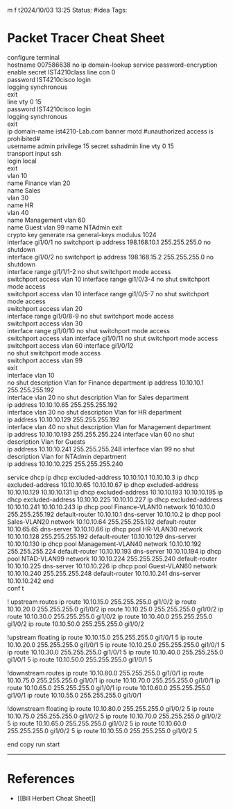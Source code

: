 m f t2024/10/03 13:25
Status: #idea
Tags:

# Packet Tracer Cheat Sheet

configure terminal  
hostname 007586638
no ip domain-lookup
service password-encryption  
enable secret IST4210class
line con 0  
password IST4210cisco
login  
logging synchronous  
exit  
line vty 0 15  
password IST4210cisco
login  
logging synchronous  
exit  
ip domain-name ist4210-Lab.com 
banner motd #unauthorized access is prohibited#  
username admin privilege 15 secret sshadmin
line vty 0 15  
transport input ssh  
login local  
exit  
vlan 10  
name Finance 
vlan 20  
name Sales  
vlan 30  
name HR  
vlan 40  
name Management 
vlan 60  
name Guest
vlan 99 
name NTAdmin 
exit  
crypto key generate rsa general-keys modulus 1024  
interface gi1/0/1
no switchport
ip address 198.168.10.1 255.255.255.0
no shutdown  
interface gi1/0/2
no switchport
ip address 198.168.15.2 255.255.255.0
no shutdown  
interface range gi1/1/1-2
no shut
switchport mode access  
switchport access vlan 10
interface range gi1/0/3-4
no shut
switchport mode access  
switchport access vlan 10
interface range gi1/0/5-7
no shut
switchport mode access  
switchport access vlan 20   
interface range gi1/0/8-9
no shut
switchport mode access  
switchport access vlan 30  
interface range gi1/0/10
no shut
switchport mode access  
switchport access vlan
interface gi1/0/11
no shut
switchport mode access  
switchport access vlan 60
interface gi1/0/12  
no shut
switchport mode access  
switchport access vlan 99  
exit  
interface vlan 10  
no shut
description Vlan for Finance department
ip address 10.10.10.1 255.255.255.192  
interface vlan 20
no shut
description Vlan for Sales department  
ip address 10.10.10.65 255.255.255.192  
interface vlan 30
no shut
description Vlan for HR department  
ip address 10.10.10.129 255.255.255.192  
interface vlan 40
no shut
description Vlan for Management department  
ip address 10.10.10.193 255.255.255.224
interface vlan 60
no shut
description Vlan for Guests  
ip address 10.10.10.241 255.255.255.248
interface vlan 99
no shut
description Vlan for NTAdmin department  
ip address 10.10.10.225 255.255.255.240

service dhcp
ip dhcp excluded-address 10.10.10.1 10.10.10.3
ip dhcp excluded-address 10.10.10.65 10.10.10.67
ip dhcp excluded-address 10.10.10.129 10.10.10.131
ip dhcp excluded-address 10.10.10.193 10.10.10.195
ip dhcp excluded-address 10.10.10.225 10.10.10.227
ip dhcp excluded-address 10.10.10.241 10.10.10.243
ip dhcp pool Finance-VLAN10
network 10.10.10.0 255.255.255.192
default-router 10.10.10.1
dns-server 10.10.10.2
ip dhcp pool Sales-VLAN20
network 10.10.10.64 255.255.255.192
default-router 10.10.65.65
dns-server 10.10.10.66
ip dhcp pool HR-VLAN30
network 10.10.10.128 255.255.255.192
default-router 10.10.10.129
dns-server 10.10.10.130
ip dhcp pool Management-VLAN40
network 10.10.10.192 255.255.255.224
default-router 10.10.10.193
dns-server 10.10.10.194
ip dhcp pool NTAD-VLAN99
network 10.10.10.224 255.255.255.240
default-router 10.10.10.225
dns-server 10.10.10.226
ip dhcp pool Guest-VLAN60
network 10.10.10.240 255.255.255.248
default-router 10.10.10.241
dns-server 10.10.10.242
end  
conf t

! upstream routes 
ip route 10.10.15.0 255.255.255.0 gi1/0/2 
ip route 10.10.20.0 255.255.255.0 gi1/0/2 
ip route 10.10.25.0 255.255.255.0 gi1/0/2 
ip route 10.10.30.0 255.255.255.0 gi1/0/2 
ip route 10.10.40.0 255.255.255.0 gi1/0/2 
ip route 10.10.50.0 255.255.255.0 gi1/0/2 

!upstream floating
ip route 10.10.15.0 255.255.255.0 gi1/0/1 5
ip route 10.10.20.0 255.255.255.0 gi1/0/1 5
ip route 10.10.25.0 255.255.255.0 gi1/0/1 5
ip route 10.10.30.0 255.255.255.0 gi1/0/1 5
ip route 10.10.40.0 255.255.255.0 gi1/0/1 5
ip route 10.10.50.0 255.255.255.0 gi1/0/1 5

!downstream routes
ip route 10.10.80.0 255.255.255.0 gi1/0/1 
ip route 10.10.75.0 255.255.255.0 gi1/0/1 
ip route 10.10.70.0 255.255.255.0 gi1/0/1 
ip route 10.10.65.0 255.255.255.0 gi1/0/1 
ip route 10.10.60.0 255.255.255.0 gi1/0/1 
ip route 10.10.55.0 255.255.255.0 gi1/0/1 

!downstream floating
ip route 10.10.80.0 255.255.255.0 gi1/0/2 5
ip route 10.10.75.0 255.255.255.0 gi1/0/2 5 
ip route 10.10.70.0 255.255.255.0 gi1/0/2 5
ip route 10.10.65.0 255.255.255.0 gi1/0/2 5
ip route 10.10.60.0 255.255.255.0 gi1/0/2 5
ip route 10.10.55.0 255.255.255.0 gi1/0/2 5

end
copy run start






---
# References

- [[Bill Herbert Cheat Sheet]]